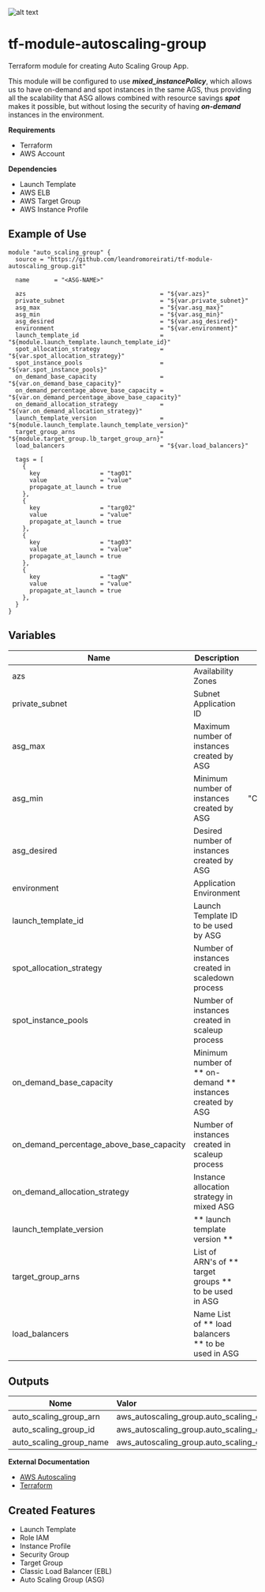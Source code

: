 ![alt text](https://www.terraform.io/assets/images/logo-hashicorp-3f10732f.svg)

# **tf-module-autoscaling-group**

Terraform module for creating Auto Scaling Group App.

This module will be configured to use ***mixed_instancePolicy***, which allows us to have on-demand and spot instances in the same AGS, thus providing all the scalability that ASG allows combined with resource savings ***spot*** makes it possible, but without losing the security of having ***on-demand*** instances in the environment.

 **Requirements**
 - Terraform
 - AWS Account

 **Dependencies**
 - Launch Template
 - AWS ELB
 - AWS Target Group
 - AWS Instance Profile

 **Example of Use**
 ------
```
module "auto_scaling_group" {
  source = "https://github.com/leandromoreirati/tf-module-autoscaling_group.git"

  name       = "<ASG-NAME>"

  azs                                      = "${var.azs}"
  private_subnet                           = "${var.private_subnet}"
  asg_max                                  = "${var.asg_max}"
  asg_min                                  = "${var.asg_min}"
  asg_desired                              = "${var.asg_desired}"
  environment                              = "${var.environment}"
  launch_template_id                       = "${module.launch_template.launch_template_id}" 
  spot_allocation_strategy                 = "${var.spot_allocation_strategy}"
  spot_instance_pools                      = "${var.spot_instance_pools}"
  on_demand_base_capacity                  = "${var.on_demand_base_capacity}"
  on_demand_percentage_above_base_capacity = "${var.on_demand_percentage_above_base_capacity}"
  on_demand_allocation_strategy            = "${var.on_demand_allocation_strategy}"
  launch_template_version                  = "${module.launch_template.launch_template_version}"
  target_group_arns                        = "${module.target_group.lb_target_group_arn}"
  load_balancers                           = "${var.load_balancers}"

  tags = [
    {
      key                 = "tag01"
      value               = "value"
      propagate_at_launch = true
    },
    {
      key                 = "targ02"
      value               = "value"
      propagate_at_launch = true
    },
    {
      key                 = "tag03"
      value               = "value"
      propagate_at_launch = true
    },
    {
      key                 = "tagN"
      value               = "value"
      propagate_at_launch = true
    },
  }
}

```
 **Variables**
 ------
 |          Name                             |                     Description                           |      Default     |
 | ------------------------------------------|-----------------------------------------------------------|:----------------:|
 |  azs                                      | Availability Zones                                        |     ""           |
 |  private_subnet                           | Subnet Application ID                                     |     ""           |
 |  asg_max                                  | Maximum number of instances created by ASG                |     ""           |
 |  asg_min                                  | Minimum number of instances created by ASG                |"ChangeInCapacity"|
 |  asg_desired                              | Desired number of instances created by ASG                |     ""           |
 |  environment                              | Application Environment                                   |   false          |
 |  launch_template_id                       | Launch Template ID to be used by ASG                      |     ""           |
 |  spot_allocation_strategy                 | Number of instances created in scaledown process          |     ""           |
 |  spot_instance_pools                      | Number of instances created in scaleup process            |     ""           |
 |  on_demand_base_capacity                  | Minimum number of ** on-demand ** instances created by ASG|     "0"          |
 |  on_demand_percentage_above_base_capacity | Number of instances created in scaleup process            |     "100"        |
 |  on_demand_allocation_strategy            | Instance allocation strategy in mixed ASG                 |  "prioritized"   |
 |  launch_template_version                  | ** launch template version **                             |     ""           |
 |  target_group_arns                        | List of ARN's of ** target groups ** to be used in ASG    |     ""           |
 |  load_balancers                           | Name List of ** load balancers ** to be used in ASG       |     ""           |

 **Outputs**
 ------
 |              Nome       |                              Valor            |
 | ------------------------|:----------------------------------------------|
 | auto_scaling_group_arn  | aws_autoscaling_group.auto_scaling_group.arn  |
 | auto_scaling_group_id   | aws_autoscaling_group.auto_scaling_group.id   |
 | auto_scaling_group_name | aws_autoscaling_group.auto_scaling_group.name |

 **External Documentation**
 - [AWS Autoscaling](https://docs.aws.amazon.com/pt_br/autoscaling/ec2/userguide/what-is-amazon-ec2-auto-scaling.html)
 - [Terraform](https://www.terraform.io/docs/providers/aws/r/autoscaling_group.html)

 **Created Features**
 ------
 - Launch Template
 - Role IAM
 - Instance Profile
 - Security Group
 - Target Group
 - Classic Load Balancer (EBL)
 - Auto Scaling Group (ASG)
